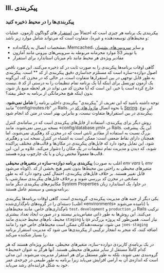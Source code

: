 ## III. پیکربندی
### پیکربندی‌ها را در محیط ذخیره کنید

*پیکربندی* یک برنامه هر چیزی است که احتمالاً بین [استقرار](./codebase) های گوناگون (آزمون، عملیات و محیط‌های توسعه‌دهنده و غیره)، متفاوت است که می‌تواند شامل موارد زیر باشد:

* مشخصات اتصال به پایگاه‌داده، Memcached، و سایر [سرویس‌های پشتیبان](./backing-services)
* موارد محرمانه مربوطه به سرویس‌های بیرونی مانند آمازون S3 یا توییتر
* مقادیر ویژه‌ی هر محیط مانند نام میزبان استاندارد برای استقرار

گاهی اوقات برنامه‌ها پیکربندی را به صورت ثابت در کد ذخیره می‌کنند. این مورد ناقص اصول دوازده-سازه است که مستلزم جداسازی دقیق پیکربندی از کد ** است. پیکربندی به طور قابل توجهی در بین استقرارها متفاوت است، در حالی که در مخزن کد، این‌گونه نیست.
a
یک آزمون تورنسل برای اینکه آیا یک برنامه تمام تنظیمات را به درستی از کد خارج کرده است یا خیر، این است که آیا مخزن کد می تواند در هر لحظه منبع باز شود، بدون اینکه هیچ محرمانگی از برنامه به خطر بیفتد؟

توجه داشته باشید که این تعریف از "پیکربندی" پیکربندی داخلی برنامه را **شامل نمی‌شود**، مانند "config/routes.rb" در Rails، یا نحوه اتصال [ماژول‌های کد](Spring/docs/current/spring-framework-reference/html/beans.html) در [Spring](http://spring.io/). این نوع پیکربندی در بین استقرارها متفاوت نیست، و بنابراین بهتر است در متن کد انجام شود.

روش دیگر برای پیکربندی، استفاده از فایل‌های پیکربندی است که در سامانه‌ی کنترل نسخه بررسی نمی‌شوند، مانند «config/database.yml» در Rails. این یک پیشرفت بزرگ نسبت به استفاده از مقادیر ثابتی است که در مخزن کد رهگیری نمی‌شوند، اما همچنان دارای نقاط ضعفی است: ممکن است به اشتباه در کنترل نسخه ثب و رهگیری شود، این تمایل وجود دارد که فایل‌های پیکربندی در مکان‌ها و قالب‌های مختلف پراکنده شوند، که دیدن و مدیریت تمام تنظیمات در یک مکان را دشوار می‌کند. علاوه بر این، این قالب‌ها معمولاً مختص زبان و یا یک چارچوب ویژه هستند.

**پیکربندی برنامه دوازده-سازه در *متغیرهای محیطی*** (اغلب به صورت *env vars* یا *env* کوتاه می‌شود). متغیرهای محیطی به راحتی بین محیط‌ها بدون تغییر هیچ بخشی از کد قابل تغییر هستند. بر خلاف فایل‌های پیکربندی، احتمال کمی وجود دارد که به طور تصادفی در مخزن کد بررسی شوند و برخلاف فایل‌های پیکربندی سفارشی، یا مکانیزم‌های پیکربندی دیگر مانند System Properties در جاوا، یک استاندارد زبان برنامه‌نویسی و سیستم عامل هستند.

یکی دیگر از جنبه های مدیریت پیکربندی، گروه‌بندی است. گاهی اوقات برنامه‌ها پیکربندی دسته‌ای را در گروه‌های نام‌گذاری‌شده (اغلب «environments» نامیده می‌شوند) با نام‌گذاری‌های خاص، مانند محیط‌های `test`، `development` و `production` در Rails ترکیب می‌کنند. این روش‌ها به طور ذاتی مقیاس‌پذیر نیستند و در صورت ایجاد تعداد بیشتری محیط، نام‌های محیط جدیدی مانند `staging` یا `qa` نیاز است. همین‌طور که پروژه بزرگ‌تر می شود، توسعه‌دهندگان ممکن است محیط‌های خاص خود را مانند `joes-staging` اضافه کنند، که منجر به انفجار ترکیبی از پیکربندی‌ها می شود که مدیریت استقرار برنامه را بسیار شکننده می‌کند.

در یک برنامه‌ی کاربردی دوازده-سازه، متغیرهای محیطی، مقادیر ویژه‌ای هستند که هر کدام کاملاً مستقل از سایر متغیرهای محیطی هستند. آنها هرگز به عنوان «محیط» گروه‌بندی نمی شوند، بلکه به طور مستقل برای هر استقرار مدیریت می‌شوند. این مدلی است که اندازه‌ی آن به آرامی افزایش می‌یابد زیرا برنامه به طور طبیعی در چرخه‌ی عمر خود به شکل فزاینده‌ای رشد می‌یابد.